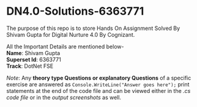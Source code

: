 # DN4.0-Solutions-6363771

The purpose of this repo is to store Hands On Assignment Solved By Shivam Gupta for Digital Nurture 4.0 By Cognizant.

All the Important Details are mentioned below-\
**Name**: Shivam Gupta\
**Superset Id**: 6363771\
**Track**: DotNet FSE

*Note*:  Any **theory type Questions or explanatory Questions** of a specific exercise are answered as `Console.WriteLine("Answer goes here");` print statements at the end of the code file and can be viewed either in the *.cs code file* or in the *output screenshots* as well.